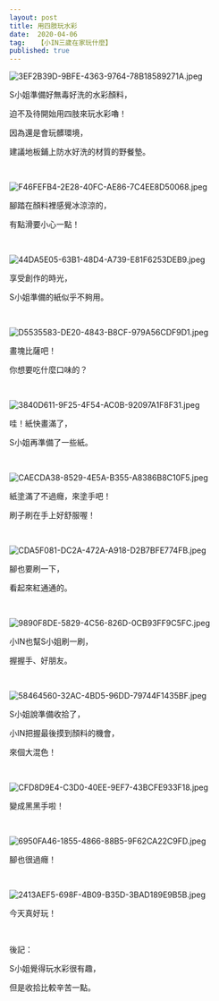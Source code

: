 ```yaml
---
layout: post
title: 用四肢玩水彩
date:  2020-04-06
tag:   【小IN三歲在家玩什麼】
published: true 
---
```

<p><img alt="3EF2B39D-9BFE-4363-9764-78B18589271A.jpeg" src="https://pic.pimg.tw/smlife543/1586179766-2616322822_n.jpg" title="3EF2B39D-9BFE-4363-9764-78B18589271A.jpeg"></p>

<p>S小姐準備好無毒好洗的水彩顏料，</p>

<p>迫不及待開始用四肢來玩水彩嚕！</p>

<p>因為還是會玩髒環境，</p>

<p>建議地板鋪上防水好洗的材質的野餐墊。</p>

<p>&nbsp;</p>

<p><img alt="F46FEFB4-2E28-40FC-AE86-7C4EE8D50068.jpeg" src="https://pic.pimg.tw/smlife543/1586179767-1242149811_n.jpg" title="F46FEFB4-2E28-40FC-AE86-7C4EE8D50068.jpeg"></p>

<p>腳踏在顏料裡感覺冰涼涼的，</p>

<p>有點滑要小心一點！</p>

<p>&nbsp;</p>

<p><img alt="44DA5E05-63B1-48D4-A739-E81F6253DEB9.jpeg" src="https://pic.pimg.tw/smlife543/1586179761-289592188_n.jpg" title="44DA5E05-63B1-48D4-A739-E81F6253DEB9.jpeg"></p>

<p>享受創作的時光，</p>

<p>S小姐準備的紙似乎不夠用。</p>

<p>&nbsp;</p>

<p><img alt="D5535583-DE20-4843-B8CF-979A56CDF9D1.jpeg" src="https://pic.pimg.tw/smlife543/1586179771-658977018_n.jpg" title="D5535583-DE20-4843-B8CF-979A56CDF9D1.jpeg"></p>

<p>畫塊比薩吧！</p>

<p>你想要吃什麼口味的？</p>

<p>&nbsp;</p>

<p><img alt="3840D611-9F25-4F54-AC0B-92097A1F8F31.jpeg" src="https://pic.pimg.tw/smlife543/1586179764-1692529862_n.jpg" title="3840D611-9F25-4F54-AC0B-92097A1F8F31.jpeg"></p>

<p>哇！紙快畫滿了，</p>

<p>S小姐再準備了一些紙。</p>

<p>&nbsp;</p>

<p><img alt="CAECDA38-8529-4E5A-B355-A8386B8C10F5.jpeg" src="https://pic.pimg.tw/smlife543/1586179772-3912208282_n.jpg" title="CAECDA38-8529-4E5A-B355-A8386B8C10F5.jpeg"></p>

<p>紙塗滿了不過癮，來塗手吧！</p>

<p>刷子刷在手上好舒服喔！</p>

<p>&nbsp;</p>

<p><img alt="CDA5F081-DC2A-472A-A918-D2B7BFE774FB.jpeg" src="https://pic.pimg.tw/smlife543/1586179774-787568643_n.jpg" title="CDA5F081-DC2A-472A-A918-D2B7BFE774FB.jpeg"></p>

<p>腳也要刷一下，</p>

<p>看起來紅通通的。</p>

<p>&nbsp;</p>

<p><img alt="9890F8DE-5829-4C56-826D-0CB93FF9C5FC.jpeg" src="https://pic.pimg.tw/smlife543/1586179775-2862159206_n.jpg" title="9890F8DE-5829-4C56-826D-0CB93FF9C5FC.jpeg"></p>

<p>小IN也幫S小姐刷一刷，</p>

<p>握握手、好朋友。</p>

<p>&nbsp;</p>

<p><img alt="58464560-32AC-4BD5-96DD-79744F1435BF.jpeg" src="https://pic.pimg.tw/smlife543/1586179779-3393998232_n.jpg" title="58464560-32AC-4BD5-96DD-79744F1435BF.jpeg"></p>

<p>S小姐說準備收拾了，</p>

<p>小IN把握最後摸到顏料的機會，</p>

<p>來個大混色！</p>

<p>&nbsp;</p>

<p><img alt="CFD8D9E4-C3D0-40EE-9EF7-43BCFE933F18.jpeg" src="https://pic.pimg.tw/smlife543/1586179782-327056595_n.jpg" title="CFD8D9E4-C3D0-40EE-9EF7-43BCFE933F18.jpeg"></p>

<p>變成黑黑手啦！</p>

<p>&nbsp;</p>

<p><img alt="6950FA46-1855-4866-88B5-9F62CA22C9FD.jpeg" src="https://pic.pimg.tw/smlife543/1586179781-1264131866_n.jpg" title="6950FA46-1855-4866-88B5-9F62CA22C9FD.jpeg"></p>

<p>腳也很過癮！</p>

<p>&nbsp;</p>

<p><img alt="2413AEF5-698F-4B09-B35D-3BAD189E9B5B.jpeg" src="https://pic.pimg.tw/smlife543/1586179779-1487693319_n.jpg" title="2413AEF5-698F-4B09-B35D-3BAD189E9B5B.jpeg"></p>

<p>今天真好玩！</p>

<p>&nbsp;</p>

<p>後記：</p>

<p>S小姐覺得玩水彩很有趣，</p>

<p>但是收拾比較辛苦一點。</p>

<p>&nbsp;</p>

